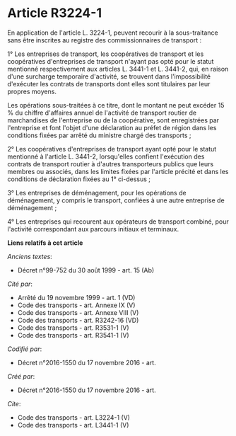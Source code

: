 # Article R3224-1

En application de l'article L. 3224-1, peuvent recourir à la sous-traitance sans être inscrites au registre des
commissionnaires de transport : 

1° Les entreprises de transport, les coopératives de transport et les coopératives d'entreprises de transport n'ayant pas
opté pour le statut mentionné respectivement aux articles L. 3441-1 et L. 3441-2, qui, en raison d'une surcharge temporaire
d'activité, se trouvent dans l'impossibilité d'exécuter les contrats de transports dont elles sont titulaires par leur
propres moyens. 

Les opérations sous-traitées à ce titre, dont le montant ne peut excéder 15 % du chiffre d'affaires annuel de l'activité de
transport routier de marchandises de l'entreprise ou de la coopérative, sont enregistrées par l'entreprise et font l'objet
d'une déclaration au préfet de région dans les conditions fixées par arrêté du ministre chargé des transports ; 

2° Les coopératives d'entreprises de transport ayant opté pour le statut mentionné à l'article L. 3441-2, lorsqu'elles
confient l'exécution des contrats de transport routier à d'autres transporteurs publics que leurs membres ou associés, dans
les limites fixées par l'article précité et dans les conditions de déclaration fixées au 1° ci-dessus ; 

3° Les entreprises de déménagement, pour les opérations de déménagement, y compris le transport, confiées à une autre
entreprise de déménagement ; 

4° Les entreprises qui recourent aux opérateurs de transport combiné, pour l'activité correspondant aux parcours initiaux et
terminaux.

**Liens relatifs à cet article**

_Anciens textes_:

  - Décret n°99-752 du 30 août 1999 - art. 15 (Ab)

_Cité par_:

  - Arrêté du 19 novembre 1999 - art. 1 (VD)
  - Code des transports - art. Annexe IX (V)
  - Code des transports - art. Annexe VIII (V)
  - Code des transports - art. R3242-16 (VD)
  - Code des transports - art. R3531-1 (V)
  - Code des transports - art. R3541-1 (V)

_Codifié par_:

  - Décret n°2016-1550 du 17 novembre 2016 - art.

_Créé par_:

  - Décret n°2016-1550 du 17 novembre 2016 - art.

_Cite_:

  - Code des transports - art. L3224-1 (V)
  - Code des transports - art. L3441-1 (V)
